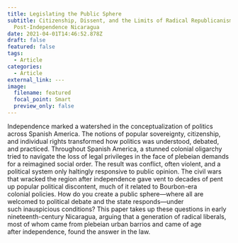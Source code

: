 ```yaml
---
title: Legislating the Public Sphere
subtitle: Citizenship, Dissent, and the Limits of Radical Republicanism in
  Post-Independence Nicaragua
date: 2021-04-01T14:46:52.878Z
draft: false
featured: false
tags:
  - Article
categories:
  - Article
external_link: ---
image:
  filename: featured
  focal_point: Smart
  preview_only: false
---
```

Independence marked a watershed in the conceptualization of politics across Spanish America. The notions of popular sovereignty, citizenship, and individual rights transformed how politics was understood, debated, and practiced. Throughout Spanish America, a stunned colonial oligarchy tried to navigate the loss of legal privileges in the face of plebeian demands for a reimagined social order. The result was conflict, often violent, and a political system only haltingly responsive to public opinion. The civil wars that wracked the region after independence gave vent to decades of pent up popular political discontent, much of it related to Bourbon-era colonial policies. How do you create a public sphere—where all are welcomed to political debate and the state responds—under such inauspicious conditions? This paper takes up these questions in early nineteenth-century Nicaragua, arguing that a generation of radical liberals, most of whom came from plebeian urban barrios and came of age after independence, found the answer in the law.